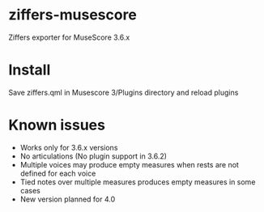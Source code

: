 # ziffers-musescore
Ziffers exporter for MuseScore 3.6.x

# Install

Save ziffers.qml in Musescore 3/Plugins directory and reload plugins

# Known issues

* Works only for 3.6.x versions
* No articulations (No plugin support in 3.6.2)
* Multiple voices may produce empty measures when rests are not defined for each voice
* Tied notes over multiple measures produces empty measures in some cases
* New version planned for 4.0